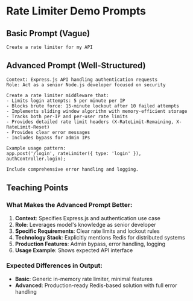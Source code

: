# Rate Limiter Demo Prompts

## Basic Prompt (Vague)

```
Create a rate limiter for my API
```

## Advanced Prompt (Well-Structured)

```
Context: Express.js API handling authentication requests
Role: Act as a senior Node.js developer focused on security

Create a rate limiter middleware that:
- Limits login attempts: 5 per minute per IP
- Blocks brute force: 15-minute lockout after 10 failed attempts
- Implements sliding window algorithm with memory-efficient storage
- Tracks both per-IP and per-user rate limits
- Provides detailed rate limit headers (X-RateLimit-Remaining, X-RateLimit-Reset)
- Provides clear error messages
- Includes bypass for admin IPs

Example usage pattern:
app.post('/login', rateLimiter({ type: 'login' }), authController.login);

Include comprehensive error handling and logging.
```

## Teaching Points

### What Makes the Advanced Prompt Better:

1. **Context**: Specifies Express.js and authentication use case
2. **Role**: Leverages model's knowledge as senior developer
3. **Specific Requirements**: Clear rate limits and lockout rules
4. **Technology Stack**: Explicitly mentions Redis for distributed systems
5. **Production Features**: Admin bypass, error handling, logging
6. **Usage Example**: Shows expected API interface

### Expected Differences in Output:

- **Basic**: Generic in-memory rate limiter, minimal features
- **Advanced**: Production-ready Redis-based solution with full error handling